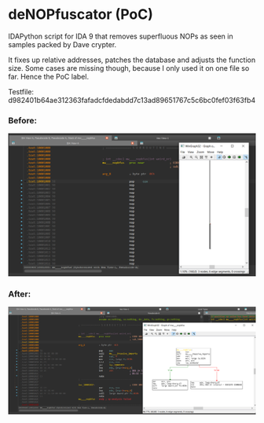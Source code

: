 # deNOPfuscator (PoC)

IDAPython script for IDA 9 that removes superfluous NOPs as seen in samples packed by Dave crypter.

It fixes up relative addresses, patches the database and adjusts the function size. Some cases are missing though, because I only used it on one file so far. Hence the PoC label.

Testfile: d982401b64ae312363fafadcfdedabdd7c13ad89651767c5c6bc0fef03f63fb4

### Before:

![dave_before.png](dave_before.png)

### After:


![dave_after.png](dave_after.png)
